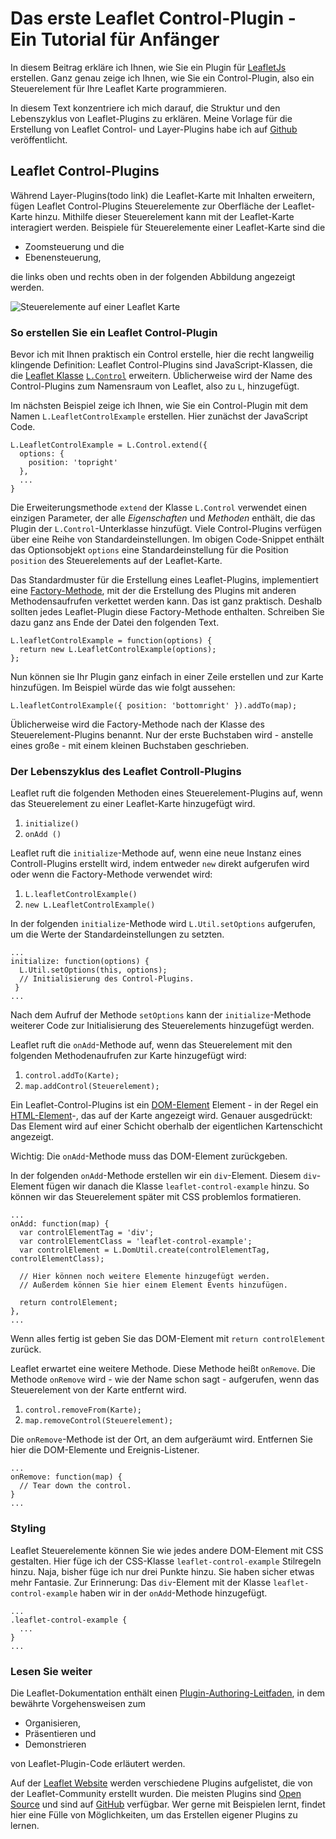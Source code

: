 # Das erste Leaflet Control-Plugin - Ein Tutorial für Anfänger

In diesem Beitrag erkläre ich Ihnen, wie Sie ein Plugin für 
[LeafletJs](http://leafletjs.com/) erstellen. Ganz genau 
zeige ich Ihnen, wie Sie ein Control-Plugin, also ein Steuerelement für Ihre Leaflet Karte 
programmieren.  

In diesem Text konzentriere ich mich darauf, die Struktur und den Lebenszyklus 
von Leaflet-Plugins 
zu erklären. Meine Vorlage für die Erstellung von Leaflet Control- und 
Layer-Plugins habe ich auf [Github](https://github.com/astridx/leafletjs-plugin-boilerplate) 
veröffentlicht.

## Leaflet Control-Plugins

Während Layer-Plugins(todo link) die Leaflet-Karte mit Inhalten erweitern, 
fügen Leaflet Control-Plugins Steuerelemente zur Oberfläche der Leaflet-Karte hinzu. 
Mithilfe dieser Steuerelement kann mit der Leaflet-Karte interagiert werden.
Beispiele für Steuerelemente einer Leaflet-Karte sind die 
- Zoomsteuerung und die 
- Ebenensteuerung,  

die links oben und rechts oben in der folgenden Abbildung angezeigt werden.

![Steuerelemente auf einer Leaflet Karte](media/controls_leaflet.png)

### So erstellen Sie ein Leaflet Control-Plugin

Bevor ich mit Ihnen praktisch ein Control erstelle, hier die recht langweilig 
klingende Definition: Leaflet Control-Plugins sind JavaScript-Klassen, die die 
[Leaflet Klasse](http://leafletjs.com/reference.html#class) 
[`L.Control`](https://leafletjs.com/reference-1.3.4.html#control) erweitern. 
Üblicherweise wird der Name des Control-Plugins 
zum Namensraum von Leaflet, also zu `L`, hinzugefügt.  

Im nächsten Beispiel zeige ich Ihnen, wie Sie 
ein Control-Plugin mit dem Namen `L.LeafletControlExample` erstellen. Hier zunächst der 
JavaScript Code.

```
L.LeafletControlExample = L.Control.extend({
  options: {
    position: 'topright'
  },
  ...
}
```

Die Erweiterungsmethode `extend` der Klasse `L.Control` verwendet 
einen einzigen Parameter, 
der alle *Eigenschaften* und *Methoden* enthält, die das Plugin 
der `L.Control`-Unterklasse hinzufügt. 
Viele Control-Plugins verfügen über eine Reihe von Standardeinstellungen. 
Im obigen Code-Snippet enthält das Optionsobjekt `options` eine Standardeinstellung 
für die Position `position` des Steuerelements auf der Leaflet-Karte.  

Das Standardmuster für die Erstellung eines Leaflet-Plugins, 
implementiert eine [Factory-Methode](https://de.wikipedia.org/wiki/Fabrikmethode), 
mit der die Erstellung des Plugins mit anderen Methodensaufrufen verkettet werden kann. 
Das ist ganz praktisch. Deshalb sollten jedes Leaflet-Plugin diese 
Factory-Methode enthalten.
Schreiben Sie dazu ganz ans Ende der Datei den folgenden Text.

```
L.leafletControlExample = function(options) {
  return new L.LeafletControlExample(options);
};
```
Nun können sie Ihr Plugin ganz einfach in einer Zeile erstellen und zur Karte hinzufügen. 
Im Beispiel würde das wie folgt aussehen:

```
L.leafletControlExample({ position: 'bottomright' }).addTo(map);
```

Üblicherweise wird die Factory-Methode nach der Klasse des Steuerelement-Plugins benannt. 
Nur der erste Buchstaben wird - anstelle eines große - mit einem kleinen Buchstaben geschrieben.

### Der Lebenszyklus des Leaflet Controll-Plugins

Leaflet ruft die folgenden Methoden eines Steuerelement-Plugins auf, 
wenn das Steuerelement zu einer Leaflet-Karte hinzugefügt wird.

1. `initialize()`
2. `onAdd ()`

Leaflet ruft die `initialize`-Methode auf, wenn eine neue Instanz 
eines Controll-Plugins erstellt wird, indem entweder `new` direkt aufgerufen wird 
oder wenn die Factory-Methode verwendet wird:

1. `L.leafletControlExample()`
2. `new L.LeafletControlExample()`

In der folgenden `initialize`-Methode wird `L.Util.setOptions` aufgerufen, 
um die Werte der Standardeinstellungen zu setzten. 

```
...
initialize: function(options) {
  L.Util.setOptions(this, options);
  // Initialisierung des Control-Plugins.
 }
...
```

Nach dem Aufruf der Methode `setOptions` kann der `initialize`-Methode weiterer 
Code zur Initialisierung des Steuerelements hinzugefügt werden.  

Leaflet ruft die `onAdd`-Methode auf, wenn das Steuerelement mit den folgenden 
Methodenaufrufen zur Karte hinzugefügt wird:

1. `control.addTo(Karte);` 
2. `map.addControl(Steuerelement);`

Ein Leaflet-Control-Plugins ist ein [DOM-Element](https://de.wikipedia.org/wiki/Document_Object_Model) 
Element - in der Regel ein 
[HTML-Element](https://de.wikipedia.org/wiki/Hypertext_Markup_Language)-, 
das auf der Karte angezeigt wird. Genauer ausgedrückt: Das Element 
wird auf einer Schicht oberhalb der eigentlichen 
Kartenschicht angezeigt.

Wichtig: Die `onAdd`-Methode muss das 
DOM-Element zurückgeben.  
 
In der folgenden `onAdd`-Methode erstellen wir ein `div`-Element. 
Diesem `div`-Element fügen wir danach die Klasse `leaflet-control-example` hinzu.
So können wir das Steuerelement später mit CSS problemlos formatieren.

```
...
onAdd: function(map) {
  var controlElementTag = 'div';
  var controlElementClass = 'leaflet-control-example';
  var controlElement = L.DomUtil.create(controlElementTag, controlElementClass);

  // Hier können noch weitere Elemente hinzugefügt werden.
  // Außerdem können Sie hier einem Element Events hinzufügen.

  return controlElement;
},
...
```

Wenn alles fertig ist geben Sie das DOM-Element mit `return controlElement` zurück.

Leaflet erwartet eine weitere Methode. 
Diese Methode heißt `onRemove`. 
Die Methode `onRemove` wird - wie der Name schon sagt - aufgerufen, 
wenn das Steuerelement von der Karte entfernt wird.

1. `control.removeFrom(Karte);` 
2. `map.removeControl(Steuerelement);` 

Die `onRemove`-Methode ist der Ort, an dem aufgeräumt wird. Entfernen Sie hier 
die DOM-Elemente und Ereignis-Listener.

```
...
onRemove: function(map) {
  // Tear down the control.
}
...
```

### Styling

Leaflet Steuerelemente können Sie wie jedes andere 
DOM-Element mit CSS gestalten. 
Hier füge ich der CSS-Klasse `leaflet-control-example` Stilregeln hinzu. Naja, bisher füge ich 
nur drei Punkte hinzu. Sie haben sicher etwas mehr Fantasie. Zur Erinnerung: 
Das `div`-Element mit der Klasse `leaflet-control-example` haben wir in der 
`onAdd`-Methode hinzugefügt.

```
...
.leaflet-control-example {
  ...
}
...
```

### Lesen Sie weiter

Die Leaflet-Dokumentation enthält einen 
[Plugin-Authoring-Leitfaden](https://leafletjs.com/2013/06/28/leaflet-plugin-authoring-guide.html), 
in dem bewährte Vorgehensweisen zum 
- Organisieren, 
- Präsentieren und 
- Demonstrieren  

von Leaflet-Plugin-Code erläutert werden. 

Auf der [Leaflet Website](https://leafletjs.com/plugins.html) werden 
verschiedene Plugins aufgelistet, 
die von der Leaflet-Community erstellt wurden. 
Die meisten Plugins sind 
[Open Source](https://de.wikipedia.org/wiki/Open_Source) und sind auf 
[GitHub](https://github.com/) verfügbar. 
Wer gerne mit Beispielen lernt, findet hier eine Fülle von Möglichkeiten, 
um das Erstellen eigener Plugins zu lernen.
